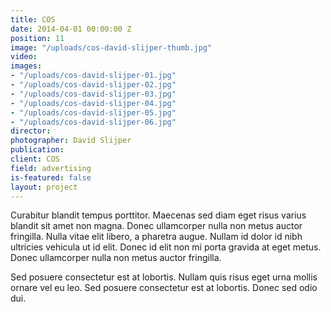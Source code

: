 ```yaml
---
title: COS
date: 2014-04-01 00:00:00 Z
position: 11
image: "/uploads/cos-david-slijper-thumb.jpg"
video: 
images:
- "/uploads/cos-david-slijper-01.jpg"
- "/uploads/cos-david-slijper-02.jpg"
- "/uploads/cos-david-slijper-03.jpg"
- "/uploads/cos-david-slijper-04.jpg"
- "/uploads/cos-david-slijper-05.jpg"
- "/uploads/cos-david-slijper-06.jpg"
director: 
photographer: David Slijper
publication: 
client: COS
field: advertising
is-featured: false
layout: project
---
```


Curabitur blandit tempus porttitor. Maecenas sed diam eget risus varius blandit sit amet non magna. Donec ullamcorper nulla non metus auctor fringilla. Nulla vitae elit libero, a pharetra augue. Nullam id dolor id nibh ultricies vehicula ut id elit. Donec id elit non mi porta gravida at eget metus. Donec ullamcorper nulla non metus auctor fringilla.

Sed posuere consectetur est at lobortis. Nullam quis risus eget urna mollis ornare vel eu leo. Sed posuere consectetur est at lobortis. Donec sed odio dui.